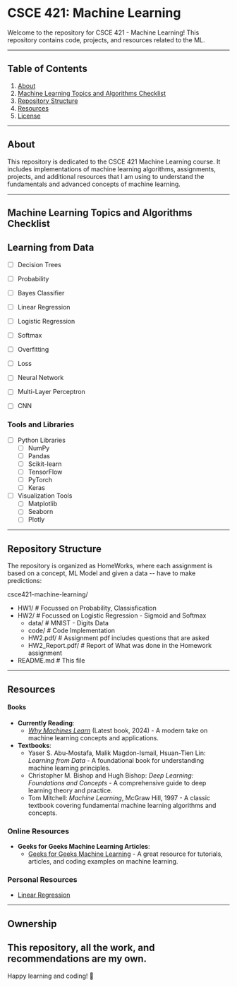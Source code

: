  # CSCE 421: Machine Learning

Welcome to the repository for CSCE 421 - Machine Learning! This repository contains code, projects, and resources related to the ML. 

---

## Table of Contents
1. [About](#about)
2. [Machine Learning Topics and Algorithms Checklist](#machine-learning-topics-and-algorithms-checklist)
3. [Repository Structure](#repository-structure)
4. [Resources](#resources)
5. [License](#license)

---

## About
This repository is dedicated to the CSCE 421 Machine Learning course. It includes implementations of machine learning algorithms, assignments, projects, and additional resources that I am using to understand the fundamentals and advanced concepts of machine learning.

---

## Machine Learning Topics and Algorithms Checklist

## Learning from Data
- [ ] Decision Trees
- [ ] Probability
 - [ ] Bayes Classifier
- [ ] Linear Regression
- [ ] Logistic Regression
 - [ ] Softmax
 - [ ] Overfitting
 - [ ] Loss
- [ ] Neural Network
 - [ ] Multi-Layer Perceptron
 - [ ] CNN


### Tools and Libraries
- [ ] Python Libraries
  - [ ] NumPy
  - [ ] Pandas
  - [ ] Scikit-learn
  - [ ] TensorFlow
  - [ ] PyTorch
  - [ ] Keras
- [ ] Visualization Tools
  - [ ] Matplotlib
  - [ ] Seaborn
  - [ ] Plotly

---

## Repository Structure
The repository is organized as HomeWorks, where each assignment is based on a concept, ML Model and given a data -- have to make predictions:


csce421-machine-learning/
- HW1/                  # Focussed on Probability, Classisfication
- HW2/                  # Focussed on Logistic Regression - Sigmoid and Softmax
  - data/               # MNIST - Digits Data
  - code/               # Code Implementation
  - HW2.pdf/            # Assignment pdf includes questions that are asked 
  - HW2_Report.pdf/     # Report of What was done in the Homework assignment
- README.md             # This file


---


## Resources

#### Books
- **Currently Reading**:
  - *[Why Machines Learn](https://anilananthaswamy.com/why-machines-learn)* (Latest book, 2024) - A modern take on machine learning concepts and applications.
- **Textbooks**:
  - Yaser S. Abu-Mostafa, Malik Magdon-Ismail, Hsuan-Tien Lin: *Learning from Data* - A foundational book for understanding machine learning principles.
  - Christopher M. Bishop and Hugh Bishop: *Deep Learning: Foundations and Concepts* - A comprehensive guide to deep learning theory and practice.
  - Tom Mitchell: *Machine Learning*, McGraw Hill, 1997 - A classic textbook covering fundamental machine learning algorithms and concepts.

### Online Resources
- **Geeks for Geeks Machine Learning Articles**:  
  - [Geeks for Geeks Machine Learning](https://www.geeksforgeeks.org/machine-learning/) - A great resource for tutorials, articles, and coding examples on machine learning.

### Personal Resources
- [Linear Regression](https://buttoned-robe-004.notion.site/Linear-Regression-199b3231923b8081abb6d8212fe98b73?pvs=4)

---

## Ownership
This repository, all the work, and recommendations are my own. 
---

Happy learning and coding! 🚀
